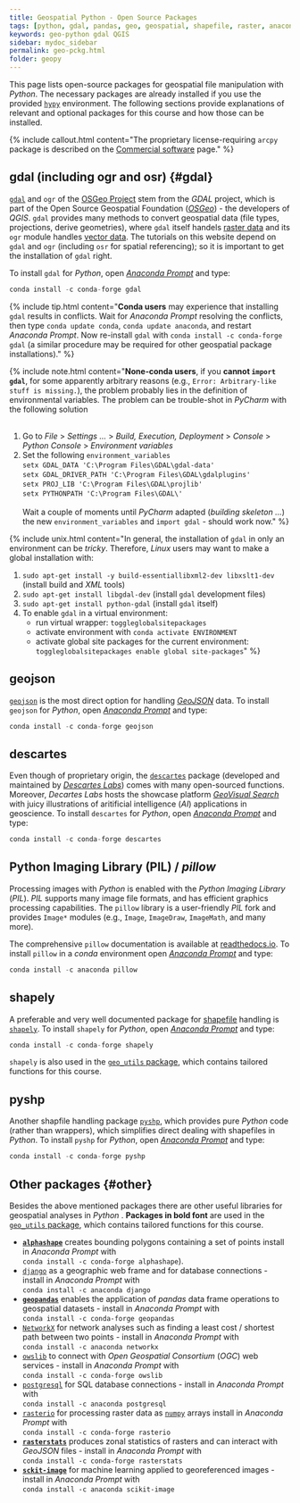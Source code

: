 ```yaml
---
title: Geospatial Python - Open Source Packages
tags: [python, gdal, pandas, geo, geospatial, shapefile, raster, anaconda, descartes]
keywords: geo-python gdal QGIS
sidebar: mydoc_sidebar
permalink: geo-pckg.html
folder: geopy
---
```



This page lists open-source packages for geospatial file manipulation with *Python*. The necessary packages are already installed if you use the provided [`hypy`](hypy_install.html#create-and-install-conda-environments) environment. The following sections provide explanations of relevant and optional packages for this course and how those can be installed.

{% include callout.html content="The proprietary license-requiring `arcpy` package is described on the [Commercial software](geo-arcpy.html) page." %}

## gdal (including ogr and osr) {#gdal}
[`gdal`](https://gdal.org/) and `ogr` of the [OSGeo Project](http://www.osgeo.org/) stem from the *GDAL* project, which is part of the Open Source
Geospatial Foundation ([*OSGeo*](https://www.osgeo.org)) -  the developers of *QGIS*. `gdal` provides many methods to convert geospatial data (file types, projections, derive geometries), where `gdal` itself handels [raster data](geospatial-data.html#raster) and its `ogr` module handles [vector data](geospatial-data.html#vector). The tutorials on this website depend on `gdal` and `ogr` (including `osr` for spatial referencing); so it is important to get the installation of `gdal` right.

To install `gdal` for *Python*, open [*Anaconda Prompt*](hypy_install.html#install-pckg) and type:


```python
conda install -c conda-forge gdal
```

{% include tip.html content="**Conda users** may experience that installing `gdal` results in conflicts. Wait for *Anaconda Prompt* resolving the conflicts, then type `conda update conda`, `conda update anaconda`, and restart *Anaconda Prompt*. Now re-install `gdal` with `conda install -c conda-forge gdal` (a similar procedure may be required for other geospatial package installations)." %}

{% include note.html content="**None-conda users**, if you **cannot `import gdal`**, for some apparently arbitrary reasons (e.g., `Error: Arbitrary-like stuff is missing.`), the problem probably lies in the definition of environmental variables. The problem can be trouble-shot in *PyCharm* with the following solution<br><br>
 1. Go to *File* > *Settings ...*  > *Build, Execution, Deployment* > *Console* > *Python Console* > *Environment variables* <br>
 2. Set the following `environment_variables`<br> 
     `setx GDAL_DATA 'C:\Program Files\GDAL\gdal-data'`<br>
     `setx GDAL_DRIVER_PATH 'C:\Program Files\GDAL\gdalplugins'`<br>
     `setx PROJ_LIB 'C:\Program Files\GDAL\projlib'`<br>
     `setx PYTHONPATH 'C:\Program Files\GDAL\'`<br><br>
 Wait a couple of moments until *PyCharm* adapted (*building skeleton ...*) the new `environment_variables` and `import gdal` - should work now." %}

{% include unix.html content="In general, the installation of `gdal` in only an environment can be *tricky*. Therefore, *Linux* users may want to make a global installation with:<br>
 1. `sudo apt-get install -y build-essentiallibxml2-dev libxslt1-dev` (install build and *XML* tools) <br>
 2. `sudo apt-get install libgdal-dev` (install `gdal` development files) <br>
 3. `sudo apt-get install python-gdal` (install `gdal` itself) <br>
 4. To enable `gdal` in a virtual environment:<br>
     - run virtual wrapper: `toggleglobalsitepackages` <br>
     - activate environment with `conda activate ENVIRONMENT` <br>
     - activate global site packages for the current environment: `toggleglobalsitepackages enable global site-packages`" %}

## geojson
[`geojson`](https://pypi.org/project/geojson/) is the most direct option for handling [*GeoJSON*](geospatial-data.html#geojson) data.
To install `geojson` for *Python*, open [*Anaconda Prompt*](hypy_install.html#install-pckg) and type:


```python
conda install -c conda-forge geojson
```

## descartes
Even though of proprietary origin, the [`descartes`](https://docs.descarteslabs.com/api.html) package (developed and maintained by [*Descartes Labs*](https://www.descarteslabs.com/)) comes with many open-sourced functions. Moreover, *Decartes Labs* hosts the showcase platform [*GeoVisual Search*](https://search.descarteslabs.com/) with juicy illustrations of aritificial intelligence (*AI*) applications in geoscience. To install `descartes` for *Python*, open [*Anaconda Prompt*](hypy_install.html#install-pckg) and type:


```python
conda install -c conda-forge descartes 
```

## Python Imaging Library (PIL) / *pillow*
Processing images with *Python* is enabled with the *Python Imaging Library* (*PIL*). *PIL* supports many image file formats, and has efficient graphics processing capabilities.
The `pillow` library is a user-friendly *PIL* fork and provides `Image*` modules (e.g., `Image`, `ImageDraw`, `ImageMath`, and many more).

The comprehensive `pillow` documentation is available at [readthedocs.io](https://pillow.readthedocs.io/en/stable/). To install `pillow` in a *conda* environment  open [*Anaconda Prompt*](hypy_install.html#install-pckg) and type:

```python
conda install -c anaconda pillow 
```

## shapely

A preferable and very well documented package for [shapefile](geospatial-data.html#shp) handling is [`shapely`](https://shapely.readthedocs.io/). To install `shapely` for *Python*, open [*Anaconda Prompt*](hypy_install.html#install-pckg) and type:


```python
conda install -c conda-forge shapely
```

`shapely` is also used in the [`geo_utils` package](https://geo-utils.readthedocs.io/), which contains tailored functions for this course.

## pyshp 
Another shapfile handling package [`pyshp`](https://pypi.org/project/pyshp/), which provides pure *Python* code (rather than wrappers), which simplifies direct dealing with shapefiles in *Python*. To install `pyshp` for *Python*, open [*Anaconda Prompt*](hypy_install.html#install-pckg) and type:


```python
conda install -c conda-forge pyshp
```


## Other packages {#other}
Besides the above mentioned packages there are other useful libraries for geospatial analyses in *Python* . **Packages in bold font** are used in the [`geo_utils` package](https://geo-utils.readthedocs.io/), which contains tailored functions for this course.

 * [**`alphashape`**](https://pypi.org/project/alphashape/) creates bounding polygons containing a set of points install in *Anaconda Prompt* with <br>`conda install -c conda-forge alphashape`). 
 * [`django`](https://docs.djangoproject.com/en/3.0/ref/contrib/gis/) as a geographic web frame and for database connections - install in *Anaconda Prompt* with <br>`conda install -c anaconda django`
 * [**`geopandas`**](https://geopandas.org/) enables the application of *pandas* data frame operations to geospatial datasets - install in *Anaconda Prompt* with <br>`conda install -c conda-forge geopandas`
 * [`NetworkX`](https://networkx.github.io/documentation/stable/index.html) for network analyses such as finding a least cost / shortest path between two points - install in *Anaconda Prompt* with <br>`conda install -c anaconda networkx`
  * [`owslib`](http://geopython.github.io/OWSLib/) to connect with *Open Geospatial Consortium* (*OGC*) web services - install in *Anaconda Prompt* with <br>`conda install -c conda-forge owslib`
  * [`postgresql`](https://www.postgresqltutorial.com/postgresql-python/) for SQL database connections - install in *Anaconda Prompt* with <br>`conda install -c anaconda postgresql`
 * [`rasterio`](https://rasterio.readthedocs.io/en/latest/) for processing raster data as [`numpy`](hypy_pynum.html#numpy) arrays install in *Anaconda Prompt* with <br>`conda install -c conda-forge rasterio`
 * [**`rasterstats`**](https://pythonhosted.org/rasterstats/) produces zonal statistics of rasters and can interact with *GeoJSON* files - install in *Anaconda Prompt* with <br>`conda install -c conda-forge rasterstats`
 * [**`sckit-image`**](https://scikit-image.org/) for machine learning applied to georeferenced images - install in *Anaconda Prompt* with <br>`conda install -c anaconda scikit-image`




